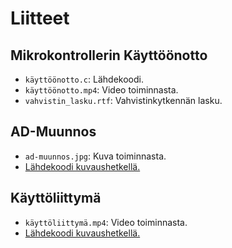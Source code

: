 # Liitteet
## Mikrokontrollerin Käyttöönotto
- `käyttöönotto.c`: Lähdekoodi.
- `käyttöönotto.mp4`: Video toiminnasta.
- `vahvistin_lasku.rtf`: Vahvistinkytkennän lasku.
## AD-Muunnos
- `ad-muunnos.jpg`: Kuva toiminnasta.
- [Lähdekoodi kuvaushetkellä.](https://github.com/spietari18/Elelabra/tree/b525ab2afac167e4a86e1861a309233f2171b914/arduino/src)
## Käyttöliittymä
- `käyttöliittymä.mp4`: Video toiminnasta.
- [Lähdekoodi kuvaushetkellä.](https://github.com/spietari18/Elelabra/tree/88761098de45f244a9950bb6323d316a39081532/arduino/src)
